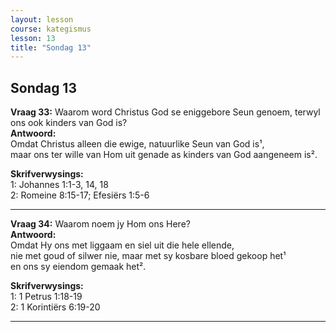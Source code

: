 ```yaml
---
layout: lesson
course: kategismus
lesson: 13
title: "Sondag 13"
---
```


## Sondag 13

**Vraag 33:** Waarom word Christus God se eniggebore Seun genoem, terwyl ons ook kinders van God is?  
**Antwoord:**  
Omdat Christus alleen die ewige, natuurlike Seun van God is¹,  
maar ons ter wille van Hom uit genade as kinders van God aangeneem is².

**Skrifverwysings:**  
1: Johannes 1:1-3, 14, 18  
2: Romeine 8:15-17; Efesiërs 1:5-6

---

**Vraag 34:** Waarom noem jy Hom ons Here?  
**Antwoord:**  
Omdat Hy ons met liggaam en siel uit die hele ellende,  
nie met goud of silwer nie, maar met sy kosbare bloed gekoop het¹  
en ons sy eiendom gemaak het².

**Skrifverwysings:**  
1: 1 Petrus 1:18-19  
2: 1 Korintiërs 6:19-20

---